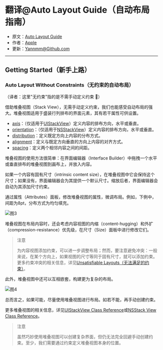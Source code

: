 # 翻译@Auto Layout Guide（自动布局指南）

- 原文：[Auto Layout Guide](https://developer.apple.com/library/content/documentation/UserExperience/Conceptual/AutolayoutPG/index.html#//apple_ref/doc/uid/TP40010853)
- 作者：[Apple](https://developer.apple.com/library/content/navigation/)
- 更新：[Yannmm@Github.com](https://github.com/Yannmm/Auto-Layout-Guide-Chinese-Translation)

---

## Getting Started（新手上路）

### Auto Layout Without Constraints（无约束的自动布局）

（译者：这里"无约束"指的是不需手动定义约束 🤔）

借助堆叠视图（Stack View），无需手动定义约束，我们也能感受自动布局的强大。堆叠视图适用于盛装行列排布的界面元素，其有若干属性可供设置。

- [axis](https://developer.apple.com/documentation/uikit/uistackview/1616223-axis)：（仅适用于[UIStackView](https://developer.apple.com/documentation/uikit/uistackview)）定义内容的排布方向，水平或垂直。
- [orientation](https://developer.apple.com/documentation/appkit/nsstackview/1488950-orientation)：（仅适用于[NSStackView](https://developer.apple.com/documentation/appkit/nsstackview)）定义内容的排布方向，水平或垂直。
- [distribution](https://developer.apple.com/documentation/uikit/uistackview/1616233-distribution)：定义既定方向上内容的分布方式。
- [alignment](https://developer.apple.com/documentation/uikit/uistackview/1616243-alignment)：定义与既定方向垂直的方向上内容的对齐方式。
- [spacing](https://developer.apple.com/documentation/uikit/uistackview/1616225-spacing)：定义两个相邻内容之间的间距。

堆叠视图的使用方法很简单：在界面编辑器（Interface Builder）中拖拽一个水平或垂直排布的堆叠视图到画布上，并放入内容。

如果一个内容有固有尺寸（intrinsic content size），在堆叠视图中它会保持这个尺寸；如果没有，界面编辑器会为其提供一个默认尺寸。缩放后者，界面编辑器会自动为其添加尺寸约束。

通过属性（Attributes）面板，修改堆叠视图的属性，微调布局。例如，下例中，间距为8pt，分布方式为均匀填充。

![图3](http://ohqrsnfvu.bkt.clouddn.com/auto-layout-guide/%E5%9B%BE3.png)

堆叠视图在布局内容时，还会考虑内容视图的内缩（content-hugging）和外扩（compression-resistance）优先级，在尺寸（Size）面板中进行修改它们。

>注意
>
>为内容视图添加约束，可以进一步调整布局；然而，要注意避免冲突：一般来说，在某个方向上，如果视图的尺寸等同于固有尺寸，就可以添加约束。更多约束冲突的相关信息，详见[Unsatisfiable Layouts（无法满足的约束）](https://developer.apple.com/library/content/documentation/UserExperience/Conceptual/AutolayoutPG/ConflictingLayouts.html#//apple_ref/doc/uid/TP40010853-CH19-SW1)。

此外，堆叠视图中还可以互相嵌套，构建更为复杂的布局。

![图4](http://ohqrsnfvu.bkt.clouddn.com/auto-layout-guide/%E5%9B%BE4.png)

总而言之，如果可能，尽量使用堆叠视图进行布局。如若不能，再手动创建约束。

更多堆叠视图的相关信息，详见[UIStackView Class Reference](https://developer.apple.com/documentation/uikit/uistackview)或[NSStack View Class Reference](https://developer.apple.com/documentation/appkit/nsstackview)。

>注意
>
>虽然巧妙使用堆叠视图可以创建复杂界面，但仍无法完全回避手动创建约束。至少，我们需要通过约束定义堆叠视图本身的位置。